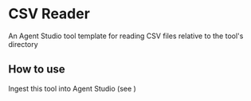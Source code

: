 # CSV Reader

An Agent Studio tool template for reading CSV files relative to the tool's directory


## How to use

Ingest this tool into Agent Studio (see )